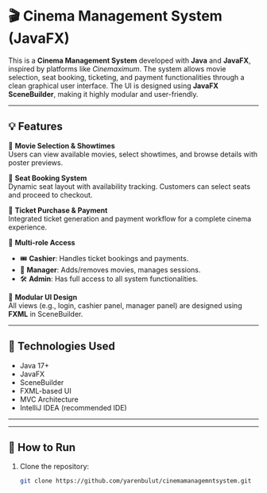 # 🎬 Cinema Management System (JavaFX)

This is a **Cinema Management System** developed with **Java** and **JavaFX**, inspired by platforms like *Cinemaximum*. The system allows movie selection, seat booking, ticketing, and payment functionalities through a clean graphical user interface. The UI is designed using **JavaFX SceneBuilder**, making it highly modular and user-friendly.

---

## 💡 Features

🔹 **Movie Selection & Showtimes**  
Users can view available movies, select showtimes, and browse details with poster previews.

🔹 **Seat Booking System**  
Dynamic seat layout with availability tracking. Customers can select seats and proceed to checkout.

🔹 **Ticket Purchase & Payment**  
Integrated ticket generation and payment workflow for a complete cinema experience.

🔹 **Multi-role Access**  
- 🎟️ **Cashier**: Handles ticket bookings and payments.  
- 👔 **Manager**: Adds/removes movies, manages sessions.  
- 🛠️ **Admin**: Has full access to all system functionalities.

🔹 **Modular UI Design**  
All views (e.g., login, cashier panel, manager panel) are designed using **FXML** in SceneBuilder.

---

## 🧱 Technologies Used

- Java 17+
- JavaFX
- SceneBuilder
- FXML-based UI
- MVC Architecture
- IntelliJ IDEA (recommended IDE)

---

---

## 🚀 How to Run

1. Clone the repository:
   ```bash
   git clone https://github.com/yarenbulut/cinemamanagemntsystem.git
